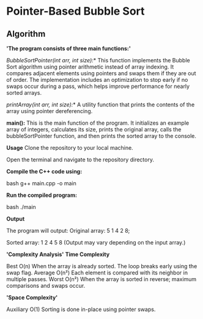 # Pointer-Based Bubble Sort 

## Algorithm

**'The program consists of three main functions:'**

**BubbleSortPointer(int* arr, int size):**
This function implements the Bubble Sort algorithm using pointer arithmetic instead of array indexing. It compares adjacent elements using pointers and swaps them if they are out of order. The implementation includes an optimization to stop early if no swaps occur during a pass, which helps improve performance for nearly sorted arrays.

**printArray(int* arr, int size):**
A utility function that prints the contents of the array using pointer dereferencing.

**main():**
This is the main function of the program. It initializes an example array of integers, calculates its size, prints the original array, calls the bubbleSortPointer function, and then prints the sorted array to the console.

**Usage**
Clone the repository to your local machine.

Open the terminal and navigate to the repository directory.

**Compile the C++ code using:**

bash
g++ main.cpp -o main

**Run the compiled program:**

bash
./main

**Output**

The program will output:
Original array: 5 1 4 2 8; 

Sorted array: 1 2 4 5 8 
(Output may vary depending on the input array.)

**'Complexity Analysis'**
**Time Complexity**

Best	O(n)	When the array is already sorted. The loop breaks early using the swap flag.
Average	O(n²)	Each element is compared with its neighbor in multiple passes.
Worst	O(n²)	When the array is sorted in reverse; maximum comparisons and swaps occur.

**'Space Complexity'**

Auxiliary	O(1)	Sorting is done in-place using pointer swaps.
